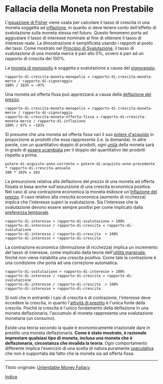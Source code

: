 # Fallacia della Moneta non Prestabile



L'[equazione di Fisher](https://en.wikipedia.org/wiki/Fisher_equation) viene usata per calcolare il tasso di crescita in una moneta soggetta ad [inflazione](https://en.wikipedia.org/wiki/Monetary_inflation), in quanto si deve tenere conto dell'effetto di svalutazione sulla moneta stessa nel futuro. Questo fenomeno porta ad aggiustare il tasso di interesse nominale al fine di ottenere il tasso di interesse reale. La dimostrazione è semplificata usando i rapporti al posto dei tassi. Come mostrato nel [Principio di Svalutazione](ch011-depreciation-principle.md), il tasso di svalutazione di una moneta merce è pari allo 0%, ovvero è pari ad un rapporto di crescita del 100%.

La [moneta di monopolio](ch005-money-taxonomy.md) è soggetta a svalutazione a causa del [signoraggio](https://it.wikipedia.org/wiki/Signoraggio).

```
rapporto-di-crescita-moneta-monopolio = rapporto-di-crescita-moneta-merce / rapporto-di-signoraggio
100% / 103% = ~97%
```

Una moneta ad offerta fissa può apprezzarsi a causa della [deflazione del prezzo](https://en.wikipedia.org/wiki/Deflation).

```
rapporto-di-crescita-moneta-monopolio = rapporto-di-crescita-moneta-merce / rapporto-di-signoraggio
rapporto-di-crescita-moneta-offerta-fissa = rapporto-di-crescita-moneta-merce / rapporto-di-inflazione
100% / 97% = ~103%
```

Si presume che una moneta ad offerta fissa vari il suo [potere d'acquisto](ch013-inflation-principle.md) in proporzione ai prodotti che essa rappresenta (i.e. la domanda). In altre parole, con un quantitativo doppio di prodotti, ogni [unità](ch101-glossary.md#unità) della moneta sarà in grado di [essere scambiata](ch101-glossary.md#scambio) per il doppio del quantitativo dei prodotti rispetto a prima.

```
potere-di-acquisto-anno-corrente = potere-di-acquisto-anno-precedente * rapporto-di-crescita-annuale
100 * 103% = 103
```

La presunzione relativa alla deflazione del prezzo di una moneta ad offerta fissata si basa anche sull'assunzione di una crescita economica positiva. Nel caso di una contrazione economica la moneta esibisce un'[inflazione del prezzo](https://en.wikipedia.org/wiki/Inflation). Il caso relativo alla crescita economica (aumento di ricchezza) implica che l'interesse superi la svalutazione. Sia l'interesse che la svalutazione devono essere sempre positivi per come implicato dalla [preferenza temporale](ch085-time-preference-fallacy.md).

```
rapporto-di-interesse > rapporto-di-svalutazione > 100%
rapporto-di-interesse / rapporto-di-crescita = rapporto-di-svalutazione
rapporto-di-interesse / rapporto-di-crescita  > 100%
rapporto-di-interesse > rapporto-di-crescita
```

La contrazione economica (diminuzione di ricchezza) implica un incremento del tasso di interesse, come implicato dalla teoria dell'[utilità marginale](https://en.wikipedia.org/wiki/Marginal_utility), finché non viene ristabilita una crescita positiva. Come tale la contrazione è una condizione che porta ad una correzione automatica.

```
rapporto-di-svalutazione > rapporto-di-interesse > 100%
rapporto-di-interesse / rapporto-di-crescita = rapporto-di-svalutazione
rapporto-di-interesse / rapporto-di-crescita  > 100%
rapporto-di-interesse > rapporto-di-crescita
```

Si noti che in entrambi i casi di crescita e di contrazione, l'interesse deve eccedere la crescita, in quanto l'[attività di prestito](ch101-glossary.md#dare-in-prestito---investire) è l'unica fonte della crescita. Poiché la crescita è l'unico fondamento della deflazione in una moneta deflazionaria, l'accumulo di moneta rappresenta una svalutazione monetaria (un consumo).

Esiste una teoria secondo la quale è economicamente irrazionale dare in prestito una moneta deflazionaria. **Come è stato mostrato, è razionale imprestare qualsiasi tipo di moneta, inclusa una moneta che è deflazionaria, circostanza che invalida la teoria**. Ogni comportamento differente implica l'esercizio di una scelta di natura puramente [speculativa](ch092-speculative-consumption.md) che non è supportata dal fatto che la moneta sia ad offerta fissa.

---

Titolo originale: [Unlendable Money Fallacy](https://github.com/libbitcoin/libbitcoin-system/wiki/Unlendable-Money-Fallacy)

[Indice](/README.md)

